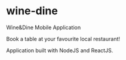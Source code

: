 # wine-dine
Wine&Dine Mobile Application 


Book a table at your favourite local restaurant! 

Application built with NodeJS and ReactJS.
